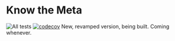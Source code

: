 # Know the Meta 
![All tests](https://github.com/madarasz/KnowTheMeta/workflows/All%20tests/badge.svg) [![codecov](https://codecov.io/gh/madarasz/KnowTheMeta/branch/master/graph/badge.svg)](https://codecov.io/gh/madarasz/KnowTheMeta)
New, revamped version, being built. Coming whenever.

